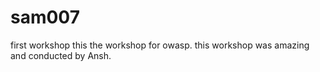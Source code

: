 # sam007
first workshop
this the workshop for owasp.
this workshop was amazing and conducted by Ansh.
